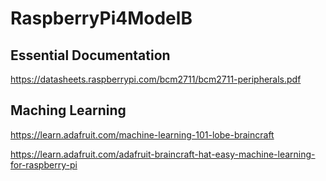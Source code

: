 # RaspberryPi4ModelB

## Essential Documentation
https://datasheets.raspberrypi.com/bcm2711/bcm2711-peripherals.pdf

## Maching Learning
https://learn.adafruit.com/machine-learning-101-lobe-braincraft

https://learn.adafruit.com/adafruit-braincraft-hat-easy-machine-learning-for-raspberry-pi

